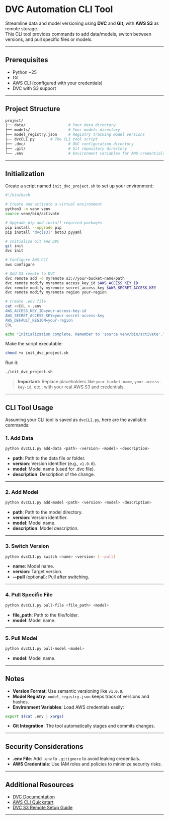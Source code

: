 # DVC Automation CLI Tool

Streamline data and model versioning using **DVC** and **Git**, with **AWS S3** as remote storage.  
This CLI tool provides commands to add data/models, switch between versions, and pull specific files or models.

---

## Prerequisites

- Python ~25
- Git
- AWS CLI (configured with your credentials)
- DVC with S3 support

---

## Project Structure

```bash
project/
├── data/                   # Your data directory
├── models/                 # Your models directory
├── model_registry.json     # Registry tracking model versions
├── dvcCLI.py       # The CLI tool script
├── .dvc/                   # DVC configuration directory
├── .git/                   # Git repository directory
└── .env                    # Environment variables for AWS credentials
```

---

## Initialization

Create a script named `init_dvc_project.sh` to set up your environment:

```bash
#!/bin/bash

# Create and activate a virtual environment
python3 -m venv venv
source venv/bin/activate

# Upgrade pip and install required packages
pip install --upgrade pip
pip install 'dvc[s3]' boto3 pyyaml

# Initialize Git and DVC
git init
dvc init

# Configure AWS CLI
aws configure

# Add S3 remote to DVC
dvc remote add -d myremote s3://your-bucket-name/path
dvc remote modify myremote access_key_id $AWS_ACCESS_KEY_ID
dvc remote modify myremote secret_access_key $AWS_SECRET_ACCESS_KEY
dvc remote modify myremote region your-region

# Create .env file
cat <<EOL > .env
AWS_ACCESS_KEY_ID=your-access-key-id
AWS_SECRET_ACCESS_KEY=your-secret-access-key
AWS_DEFAULT_REGION=your-region
EOL

echo "Initialization complete. Remember to 'source venv/bin/activate'."
```

Make the script executable:

```bash
chmod +x init_dvc_project.sh
```

Run it:

```bash
./init_dvc_project.sh
```

> **Important:** Replace placeholders like `your-bucket-name`, `your-access-key-id`, etc., with your real AWS S3 and credentials.

---

## CLI Tool Usage

Assuming your CLI tool is saved as `dvcCLI.py`, here are the available commands:

### 1. Add Data

```bash
python dvcCLI.py add-data <path> <version> <model> <description>
```
- **path**: Path to the data file or folder.
- **version**: Version identifier (e.g., `v1.0.0`).
- **model**: Model name (used for .dvc file).
- **description**: Description of the change.

---

### 2. Add Model

```bash
python dvcCLI.py add-model <path> <version> <model> <description>
```
- **path**: Path to the model directory.
- **version**: Version identifier.
- **model**: Model name.
- **description**: Model description.

---

### 3. Switch Version

```bash
python dvcCLI.py switch <name> <version> [--pull]
```
- **name**: Model name.
- **version**: Target version.
- **--pull** (optional): Pull after switching.

---

### 4. Pull Specific File

```bash
python dvcCLI.py pull-file <file_path> <model>
```
- **file_path**: Path to the file/folder.
- **model**: Model name.

---

### 5. Pull Model

```bash
python dvcCLI.py pull-model <model>
```
- **model**: Model name.

---

## Notes

- **Version Format**: Use semantic versioning like `v1.0.0`.
- **Model Registry**: `model_registry.json` keeps track of versions and hashes.
- **Environment Variables**: Load AWS credentials easily:

```bash
export $(cat .env | xargs)
```

- **Git Integration**: The tool automatically stages and commits changes.

---

## Security Considerations

- **.env File**: Add `.env` to `.gitignore` to avoid leaking credentials.
- **AWS Credentials**: Use IAM roles and policies to minimize security risks.

---

## Additional Resources

- [DVC Documentation](https://dvc.org/doc)
- [AWS CLI Quickstart](https://docs.aws.amazon.com/cli/latest/userguide/cli-configure-quickstart.html)
- [DVC S3 Remote Setup Guide](https://dvc.org/doc/user-guide/setup-remote-storage/s3)

---


